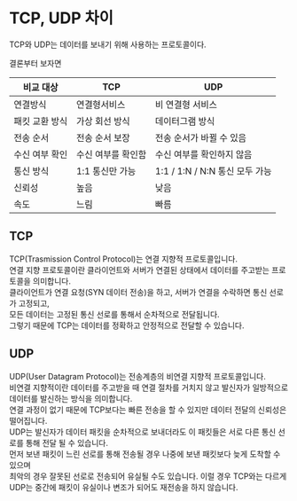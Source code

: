 # TCP, UDP 차이

TCP와 UDP는 데이터를 보내기 위해 사용하는 프로토콜이다.

결론부터 보자면

비교 대상|TCP|UDP
---|---|---
연결방식|연결형서비스|비 연결형 서비스
패킷 교환 방식|가상 회선 방식|데이터그램 방식
전송 순서|전송 순서 보장|전송 순서가 바뀔 수 있음
수신 여부 확인|수신 여부를 확인함|수신 여부를 확인하지 않음
통신 방식|1:1 통신만 가능|1:1 / 1:N / N:N 통신 모두 가능
신뢰성|높음|낮음
속도|느림|빠름    


## TCP
TCP(Trasmission Control Protocol)는 연결 지향적 프로토콜입니다.<br>
연결 지향 프로토콜이란 클라이언트와 서버가 연결된 상태에서 데이터를 주고받는 프로토콜을 의미합니다.<br>
클라이언트가 연결 요청(SYN 데이터 전송)을 하고, 서버가 연결을 수락하면 통신 선로가 고정되고,<br>
모든 데이터는 고정된 통신 선로를 통해서 순차적으로 전달됩니다.<br>
그렇기 때문에 TCP는 데이터를 정확하고 안정적으로 전달할 수 있습니다.

## UDP
UDP(User Datagram Protocol)는 전송계층의 비연결 지향적 프로토콜입니다.<br>
비연결 지향적이란 데이터를 주고받을 때 연결 절차를 거치지 않고 발신자가 일방적으로 데이터를 발신하는 방식을 의미합니다.<br>
연결 과정이 없기 때문에 TCP보다는 빠른 전송을 할 수 있지만 데이터 전달의 신뢰성은 떨어집니다.<br>
UDP는 발신자가 데이터 패킷을 순차적으로 보내더라도 이 패킷들은 서로 다른 통신 선로를 통해 전달 될 수 있습니다.<br>
먼저 보낸 패킷이 느린 선로를 통해 전송될 경우 나중에 보낸 패킷보다 늦게 도착할 수 있으며<br>
최악의 경우 잘못된 선로로 전송되어 유실될 수도 있습니다. 이럴 경우 TCP와는 다르게 UDP는 중간에 패킷이 유실이나 변조가 되어도 재전송을 하지 않습니다. 